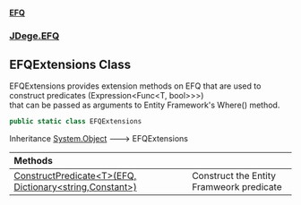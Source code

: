 #### [EFQ](index 'index')
### [JDege.EFQ](JDege_EFQ 'JDege.EFQ')
## EFQExtensions Class
EFQExtensions provides extension methods on EFQ that are used to construct predicates (Expression<Func<T, bool>>>)  
that can be passed as arguments to Entity Framework's Where() method.  
```csharp
public static class EFQExtensions
```

Inheritance [System.Object](https://docs.microsoft.com/en-us/dotnet/api/System.Object 'System.Object') &#129106; EFQExtensions  

| Methods | |
| :--- | :--- |
| [ConstructPredicate&lt;T&gt;(EFQ, Dictionary&lt;string,Constant&gt;)](EFQExtensions_ConstructPredicate_cXg68S2IdsdYbPLIg0Tc+w 'JDege.EFQ.EFQExtensions.ConstructPredicate&lt;T&gt;(JDege.EFQ.EFQ, System.Collections.Generic.Dictionary&lt;string,JDege.EFQ.EFQ.Constant&gt;)') | Construct the Entity Framweork predicate<br/> |
